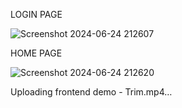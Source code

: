 LOGIN PAGE

![Screenshot 2024-06-24 212607](https://github.com/mvishal07/OnlinePetStore-frontend-/assets/108283119/e2bf69dc-7842-4c67-bed1-2d93739b1827)


HOME PAGE


![Screenshot 2024-06-24 212620](https://github.com/mvishal07/OnlinePetStore-frontend-/assets/108283119/95d8863d-d5d3-4310-bf88-19bad00274ba)


Uploading frontend demo - Trim.mp4…





